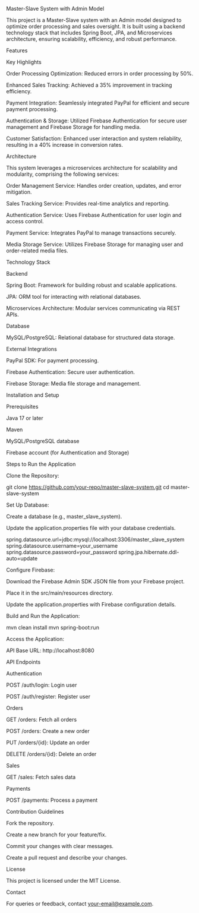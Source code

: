 Master-Slave System with Admin Model

This project is a Master-Slave system with an Admin model designed to optimize order processing and sales oversight. It is built using a backend technology stack that includes Spring Boot, JPA, and Microservices architecture, ensuring scalability, efficiency, and robust performance.

Features

Key Highlights

Order Processing Optimization: Reduced errors in order processing by 50%.

Enhanced Sales Tracking: Achieved a 35% improvement in tracking efficiency.

Payment Integration: Seamlessly integrated PayPal for efficient and secure payment processing.

Authentication & Storage: Utilized Firebase Authentication for secure user management and Firebase Storage for handling media.

Customer Satisfaction: Enhanced user interaction and system reliability, resulting in a 40% increase in conversion rates.

Architecture

This system leverages a microservices architecture for scalability and modularity, comprising the following services:

Order Management Service: Handles order creation, updates, and error mitigation.

Sales Tracking Service: Provides real-time analytics and reporting.

Authentication Service: Uses Firebase Authentication for user login and access control.

Payment Service: Integrates PayPal to manage transactions securely.

Media Storage Service: Utilizes Firebase Storage for managing user and order-related media files.

Technology Stack

Backend

Spring Boot: Framework for building robust and scalable applications.

JPA: ORM tool for interacting with relational databases.

Microservices Architecture: Modular services communicating via REST APIs.

Database

MySQL/PostgreSQL: Relational database for structured data storage.

External Integrations

PayPal SDK: For payment processing.

Firebase Authentication: Secure user authentication.

Firebase Storage: Media file storage and management.

Installation and Setup

Prerequisites

Java 17 or later

Maven

MySQL/PostgreSQL database

Firebase account (for Authentication and Storage)

Steps to Run the Application

Clone the Repository:

git clone https://github.com/your-repo/master-slave-system.git
cd master-slave-system

Set Up Database:

Create a database (e.g., master_slave_system).

Update the application.properties file with your database credentials.

spring.datasource.url=jdbc:mysql://localhost:3306/master_slave_system
spring.datasource.username=your_username
spring.datasource.password=your_password
spring.jpa.hibernate.ddl-auto=update

Configure Firebase:

Download the Firebase Admin SDK JSON file from your Firebase project.

Place it in the src/main/resources directory.

Update the application.properties with Firebase configuration details.

Build and Run the Application:

mvn clean install
mvn spring-boot:run

Access the Application:

API Base URL: http://localhost:8080

API Endpoints

Authentication

POST /auth/login: Login user

POST /auth/register: Register user

Orders

GET /orders: Fetch all orders

POST /orders: Create a new order

PUT /orders/{id}: Update an order

DELETE /orders/{id}: Delete an order

Sales

GET /sales: Fetch sales data

Payments

POST /payments: Process a payment

Contribution Guidelines

Fork the repository.

Create a new branch for your feature/fix.

Commit your changes with clear messages.

Create a pull request and describe your changes.

License

This project is licensed under the MIT License.

Contact

For queries or feedback, contact your-email@example.com.
